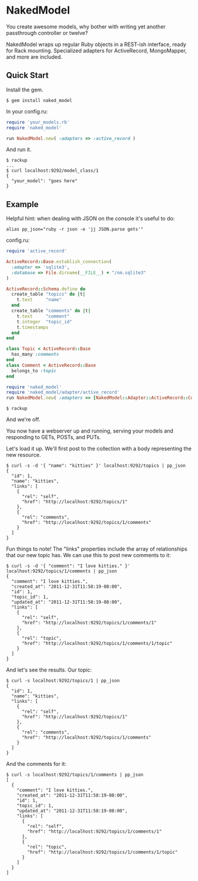 # NakedModel
You create awesome models, why bother with writing yet another passthrough controller or twelve?

NakedModel wraps up regular Ruby objects in a REST-ish interface, ready
for Rack mounting. Specialized adapters for ActiveRecord, MongoMapper,
and more are included.

## Quick Start
Install the gem.

```shell
$ gem install naked_model
```

In your config.ru:

```ruby
require 'your_models.rb'
require 'naked_model'

run NakedModel.new( :adapters => :active_record )
```

And run it.

```shell
$ rackup
...
$ curl localhost:9292/model_class/1
{
  "your_model": "goes here"
}
```



## Example
Helpful hint: when dealing with JSON on the console it's useful to do:
```shell
alias pp_json="ruby -r json -e 'jj JSON.parse gets'"
```

config.ru:

```ruby
require 'active_record'

ActiveRecord::Base.establish_connection(
  :adapter => 'sqlite3',
  :database => File.dirname(__FILE__) + "/nm.sqlite3"
)

ActiveRecord::Schema.define do
  create_table "topics" do |t|
    t.text     "name"
  end
  create_table "comments" do |t|
    t.text     "comment"
    t.integer  "topic_id"
    t.timestamps
  end
end

class Topic < ActiveRecord::Base
  has_many :comments
end
class Comment < ActiveRecord::Base
  belongs_to :topic
end

require 'naked_model'
require 'naked_model/adapter/active_record'
run NakedModel.new( :adapters => [NakedModel::Adapter::ActiveRecord::Collection.new, NakedModel::Adapter::ActiveRecord::Object.new] )
```

```shell
$ rackup
```

And we're off.

You now have a webserver up and running, serving your models and
responding to GETs, POSTs, and PUTs.

Let's load it up. We'll first post to the collection with a body
representing the new resource.

```shell
$ curl -s -d '{ "name": "kitties" }' localhost:9292/topics | pp_json
{
  "id": 1,
  "name": "kitties",
  "links": [
    {
      "rel": "self",
      "href": "http://localhost:9292/topics/1"
    },
    {
      "rel": "comments",
      "href": "http://localhost:9292/topics/1/comments"
    }
  ]
}
```

Fun things to note! The "links" properties include the array of
relationships that our new topic has. We can use this to post new
comments to it:

```shell
$ curl -s -d '{ "comment": "I love kitties." }' localhost:9292/topics/1/comments | pp_json
{
  "comment": "I love kitties.",
  "created_at": "2011-12-31T11:58:19-08:00",
  "id": 1,
  "topic_id": 1,
  "updated_at": "2011-12-31T11:58:19-08:00",
  "links": [
    {
      "rel": "self",
      "href": "http://localhost:9292/topics/1/comments/1"
    },
    {
      "rel": "topic",
      "href": "http://localhost:9292/topics/1/comments/1/topic"
    }
  ]
}
```

And let's see the results. Our topic:

```shell
$ curl -s localhost:9292/topics/1 | pp_json
{
  "id": 1,
  "name": "kitties",
  "links": [
    {
      "rel": "self",
      "href": "http://localhost:9292/topics/1"
    },
    {
      "rel": "comments",
      "href": "http://localhost:9292/topics/1/comments"
    }
  ]
}
```

And the comments for it:

```shell
$ curl -s localhost:9292/topics/1/comments | pp_json
[
  {
    "comment": "I love kitties.",
    "created_at": "2011-12-31T11:58:19-08:00",
    "id": 1,
    "topic_id": 1,
    "updated_at": "2011-12-31T11:58:19-08:00",
    "links": [
      {
        "rel": "self",
        "href": "http://localhost:9292/topics/1/comments/1"
      },
      {
        "rel": "topic",
        "href": "http://localhost:9292/topics/1/comments/1/topic"
      }
    ]
  }
]
```
